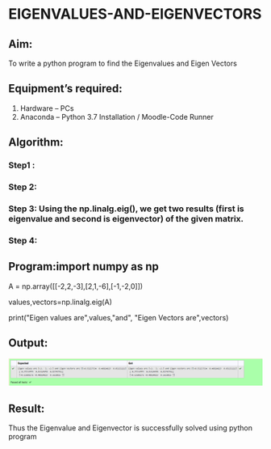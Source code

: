 # EIGENVALUES-AND-EIGENVECTORS
## Aim:
To write a python program to find the Eigenvalues and Eigen Vectors
## Equipment’s required:
1. 	Hardware – PCs
2. 	Anaconda – Python 3.7 Installation / Moodle-Code Runner
## Algorithm:
### Step1 : 
### Step 2: 
### Step 3: Using the np.linalg.eig(),  we get two results (first is eigenvalue and second is eigenvector) of the given matrix.
### Step 4: 

## Program:import numpy as np

A = np.array([[-2,2,-3],[2,1,-6],[-1,-2,0]])

values,vectors=np.linalg.eig(A)

print("Eigen values are",values,"and", "Eigen Vectors are",vectors)

## Output:
![model](output.png)
## Result:
Thus the Eigenvalue and Eigenvector is successfully solved using python program
